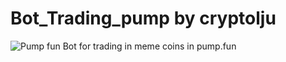 # Bot_Trading_pump by cryptolju

![Pump fun](https://github.com/user-attachments/assets/6557bd8c-4ada-4d7e-a55d-685d435ffb53)
Bot for trading in meme coins in pump.fun
